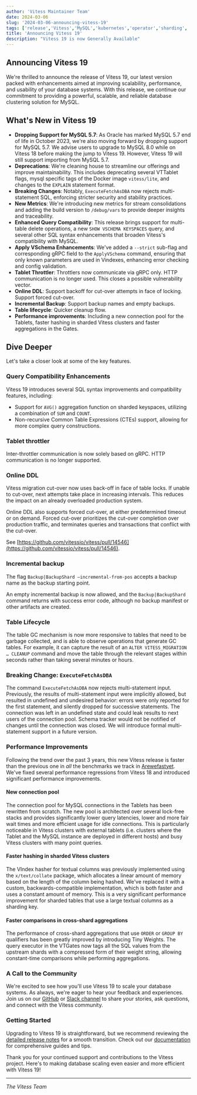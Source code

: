 ```yaml
---
author: 'Vitess Maintainer Team'
date: 2024-03-06
slug: '2024-03-06-announcing-vitess-19'
tags: ['release','Vitess','MySQL','kubernetes','operator','sharding', 'Orchestration', 'Failover', 'High-Availability']
title: 'Announcing Vitess 19'
description: "Vitess 19 is now Generally Available"
---
```



## Announcing Vitess 19

We're thrilled to announce the release of Vitess 19, our latest version packed with enhancements aimed at improving scalability, performance, and usability of your database systems. With this release, we continue our commitment to providing a powerful, scalable, and reliable database clustering solution for MySQL.


## What's New in Vitess 19



* **Dropping Support for MySQL 5.7**: As Oracle has marked MySQL 5.7 end of life in October 2023, we're also moving forward by dropping support for MySQL 5.7. We advise users to upgrade to MySQL 8.0 while on Vitess 18 before making the jump to Vitess 19. However, Vitess 19 will still support importing from MySQL 5.7.
* **Deprecations**: We're cleaning house to streamline our offerings and improve maintainability. This includes deprecating several VTTablet flags, mysql specific tags of the Docker image `vitess/lite`, and changes to the `EXPLAIN` statement format.
* **Breaking Changes**: Notably, `ExecuteFetchAsDBA` now rejects multi-statement SQL, enforcing stricter security and stability practices.
* **New Metrics**: We're introducing new metrics for stream consolidations and adding the build version to `/debug/vars` to provide deeper insights and traceability.
* **Enhanced Query Compatibility**: This release brings support for multi-table delete operations, a new `SHOW VSCHEMA KEYSPACES` query, and several other SQL syntax enhancements that broaden Vitess's compatibility with MySQL.
* **Apply VSchema Enhancements**: We've added a `--strict` sub-flag and corresponding gRPC field to the `ApplyVSchema` command, ensuring that only known parameters are used in Vindexes, enhancing error checking and config validation.
* **Tablet Throttler**: Throttlers now communicate via gRPC only. HTTP communication is no longer used. This closes a possible vulnerability vector. 
* **Online DDL**: Support backoff for cut-over attempts in face of locking. Support forced cut-over.
* **Incremental Backup**: Support backup names and empty backups.
* **Table lifecycle**: Quicker cleanup flow.
* **Performance improvements**: Including a new connection pool for the Tablets, faster hashing in sharded Vitess clusters and faster aggregations in the Gates.


## Dive Deeper

Let's take a closer look at some of the key features.


### Query Compatibility Enhancements

Vitess 19 introduces several SQL syntax improvements and compatibility features, including:



* Support for `AVG()` aggregation function on sharded keyspaces, utilizing a combination of `SUM` and `COUNT`.
* Non-recursive Common Table Expressions (CTEs) support, allowing for more complex query constructions.


### Tablet throttler

Inter-throttler communication is now solely based on gRPC. HTTP communication is no longer supported.


### Online DDL

Vitess migration cut-over now uses back-off in face of table locks. If unable to cut-over, next attempts take place in increasing intervals. This reduces the impact on an already overloaded production system.

Online DDL also supports forced cut-over, at either predetermined timeout or on demand. Forced cut-over prioritizes the cut-over completion over production traffic, and terminates queries and transactions that conflict with the cut-over.

See [https://github.com/vitessio/vitess/pull/14546](https://github.com/vitessio/vitess/pull/14546).


### Incremental backup

The flag `Backup|BackupShard –incremental-from-pos` accepts a backup name as the backup starting point.

An empty incremental backup is now allowed, and the `Backup|BackupShard` command returns with success error code, although no backup manifest or other artifacts are created.


### Table Lifecycle

The table GC mechanism is now more responsive to tables that need to be garbage collected, and is able to observe operations that generate GC tables. For example, it can capture the result of an `ALTER VITESS_MIGRATION … CLEANUP` command and move the table through the relevant stages within seconds rather than taking several minutes or hours.


### Breaking Change: `ExecuteFetchAsDBA`

The command `ExecuteFetchAsDBA` now rejects multi-statement input. Previously, the results of multi-statement input were implicitly allowed, but resulted in undefined and undesired behavior: errors were only reported for the first statement, and silently dropped for successive statements. The connection was left in an undefined state and could leak results to next users of the connection pool. Schema tracker would not be notified of changes until the connection was closed. We will introduce formal multi-statement support in a future version.

### Performance Improvements

Following the trend over the past 3 years, this new Vitess release is faster than the previous one in _all_ the benchmarks we track in [Arewefastyet](https://benchmark.vitess.io/status). We've fixed several performance regressions from Vitess 18 and introduced significant performance improvements.

#### New connection pool

The connection pool for MySQL connections in the Tablets has been rewritten from scratch. The new pool is architected over several lock-free stacks and provides significantly lower query latencies, lower and more fair wait times and more efficient usage for idle connections. This is particularly noticeable in Vitess clusters with external tablets (i.e. clusters where the Tablet and the MySQL instance are deployed in different hosts) and busy Vitess clusters with many point queries.

#### Faster hashing in sharded Vitess clusters

The VIndex hasher for textual columns was previously implemented using the `x/text/collate` package, which allocates a linear amount of memory based on the length of the column being hashed. We've replaced it with a custom, backwards-compatible implementation, which is both faster and uses a constant amount of memory. This is a very significant performance improvement for sharded tables that use a large textual columns as a sharding key.

#### Faster comparisons in cross-shard aggregations

The performance of cross-shard aggregations that use `ORDER` or `GROUP BY` qualifiers has been greatly improved by introducing Tiny Weights. The query executor in the VTGates now tags all the SQL values from the upstream shards with a compressed form of their weight string, allowing constant-time comparisons while performing aggregations.

### A Call to the Community

We're excited to see how you'll use Vitess 19 to scale your database systems. As always, we're eager to hear your feedback and experiences. Join us on our [GitHub](https://github.com/vitessio/vitess) or [Slack channel](http://vitess.io/slack) to share your stories, ask questions, and connect with the Vitess community.


### Getting Started

Upgrading to Vitess 19 is straightforward, but we recommend reviewing the [detailed release notes](https://github.com/vitessio/vitess/blob/main/changelog/19.0/19.0.0/release_notes.md) for a smooth transition. Check out our [documentation](https://vitess.io/docs/) for comprehensive guides and tips.

Thank you for your continued support and contributions to the Vitess project. Here's to making database scaling even easier and more efficient with Vitess 19!


---

_The Vitess Team_
